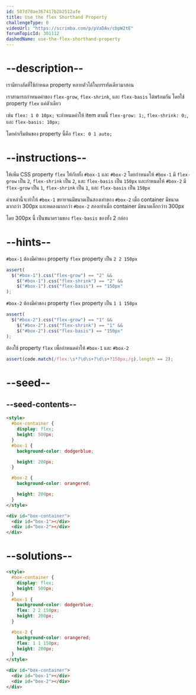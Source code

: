 ```yaml
---
id: 587d78ae367417b2b2512afe
title: Use the flex Shorthand Property
challengeType: 0
videoUrl: "https://scrimba.com/p/pVaDAv/cbpW2tE"
forumTopicId: 301112
dashedName: use-the-flex-shorthand-property
---
```


# --description--

เรามีทางลัดที่ใช้กำหนด property หลายตัวได้ในบรรทัดเดียวมาสอน

เราสามารถกำหนดค่าของ `flex-grow`, `flex-shrink`, และ `flex-basis` ได้พร้อมกัน โดยใช้ property `flex` แค่ตัวเดียว

เช่น `flex: 1 0 10px;` จะกำหนดค่าให้ item ตามนี้ `flex-grow: 1;`, `flex-shrink: 0;`, และ `flex-basis: 10px;`

โดยค่าเริ่มต้นของ property นี้คือ `flex: 0 1 auto;`

# --instructions--

ให้เพิ่ม CSS property `flex` ให้กับทั้ง `#box-1` และ `#box-2`
โดยกำหนดให้ `#box-1` มี `flex-grow` เป็น `2`, `flex-shrink` เป็น `2`, และ `flex-basis` เป็น `150px`
และกำหนดให้ `#box-2` มี `flex-grow` เป็น `1`, `flex-shrink` เป็น `1`, และ `flex-basis` เป็น `150px`

ค่าเหล่านี้จะทำให้ `#box-1` ขยายจนมีขนาดเป็นสองเท่าของ `#box-2` เมื่อ container มีขนาดมากกว่า 300px
และหดลงมากกว่า `#box-2` สองเท่าเมื่อ container มีขนาดเล็กกว่าา 300px

โดย 300px นี้ เป็นขนาดรวมของ `flex-basis` ของทั้ง 2 กล่อง

# --hints--

`#box-1` ต้องมีค่าของ property `flex` property เป็น `2 2 150px`

```js
assert(
  $("#box-1").css("flex-grow") == "2" &&
    $("#box-1").css("flex-shrink") == "2" &&
    $("#box-1").css("flex-basis") == "150px"
);
```

`#box-2` ต้องมีค่าของ property `flex` property เป็น `1 1 150px`

```js
assert(
  $("#box-2").css("flex-grow") == "1" &&
    $("#box-2").css("flex-shrink") == "1" &&
    $("#box-2").css("flex-basis") == "150px"
);
```

ต้องใช้ property `flex` เพื่อกำหนดค่าให้ `#box-1` และ `#box-2`

```js
assert(code.match(/flex:\s*?\d\s+?\d\s+?150px;/g).length == 2);
```

# --seed--

## --seed-contents--

```html
<style>
  #box-container {
    display: flex;
    height: 500px;
  }
  #box-1 {
    background-color: dodgerblue;

    height: 200px;
  }

  #box-2 {
    background-color: orangered;

    height: 200px;
  }
</style>

<div id="box-container">
  <div id="box-1"></div>
  <div id="box-2"></div>
</div>
```

# --solutions--

```html
<style>
  #box-container {
    display: flex;
    height: 500px;
  }
  #box-1 {
    background-color: dodgerblue;
    flex: 2 2 150px;
    height: 200px;
  }

  #box-2 {
    background-color: orangered;
    flex: 1 1 150px;
    height: 200px;
  }
</style>

<div id="box-container">
  <div id="box-1"></div>
  <div id="box-2"></div>
</div>
```
